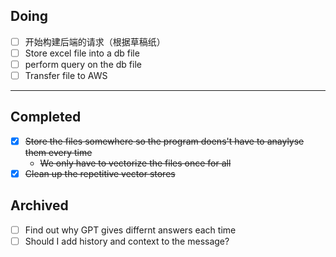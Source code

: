 ## Doing
- [ ] 开始构建后端的请求（根据草稿纸）
- [ ] Store excel file into a db file
- [ ] perform query on the db file
- [ ] Transfer file to AWS 

---
## Completed
- [x] ~~Store the files somewhere so the program doens't have to anaylyse them every time~~
  - ~~We only have to vectorize the files once for all~~
- [x] ~~Clean up the repetitive vector stores~~

## Archived
- [ ] Find out why GPT gives differnt answers each time
- [ ] Should I add history and context to the message?
